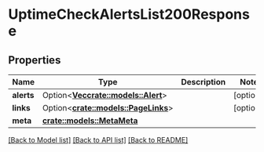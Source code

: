 # UptimeCheckAlertsList200Response

## Properties

Name | Type | Description | Notes
------------ | ------------- | ------------- | -------------
**alerts** | Option<[**Vec<crate::models::Alert>**](alert.md)> |  | [optional]
**links** | Option<[**crate::models::PageLinks**](page_links.md)> |  | [optional]
**meta** | [**crate::models::MetaMeta**](meta_meta.md) |  | 

[[Back to Model list]](../README.md#documentation-for-models) [[Back to API list]](../README.md#documentation-for-api-endpoints) [[Back to README]](../README.md)


